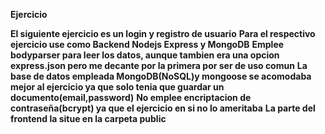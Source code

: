 **Ejercicio**

**El siguiente ejercicio es un login y registro de usuario**
**Para el respectivo ejercicio use como Backend Nodejs Express y MongoDB**
**Emplee bodyparser para leer los datos, aunque tambien era una opcion express.json pero me decante por la primera por ser de uso comun**
**La base de datos empleada MongoDB(NoSQL)y mongoose se acomodaba mejor al ejercicio ya que solo tenia que guardar un documento(email,password)**
**No emplee encriptacion de contraseña(bcrypt) ya que el ejercicio en si no lo ameritaba**
**La parte del frontend la situe en la carpeta public**
